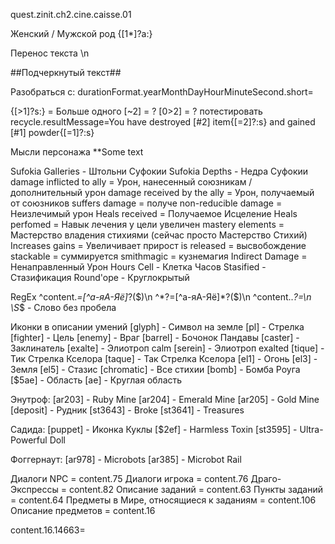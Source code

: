 quest.zinit.ch2.cine.caisse.01

Женский / Мужской род
{[1*]?а:}

Перенос текста
\n

##Подчеркнутый текст##

Разобраться с:
durationFormat.yearMonthDayHourMinuteSecond.short=

{[>1]?s:} = Больше одного
[~2] = ?
[0>2] = ?
потестировать
recycle.resultMessage=You have destroyed [#2] item{[=2]?:s} and gained [#1] powder{[=1]?:s}

Мысли персонажа
**Some text

Sufokia Galleries - Штольни Суфокии
Sufokia Depths - Недра Суфокии
damage inflicted to ally = Урон, нанесенный союзникам / дополнительный урон
damage received by the ally = Урон, получаемый от союзников
suffers damage = получе
non-reducible damage = Неизлечимый урон
Heals received = Получаемое Исцеление
Heals perfomed = Навык лечения у цели увеличен
mastery elements = Мастерство владения стихиями (сейчас просто Мастерство Стихий)
Increases gains = Увеличивает прирост
is released = высвобождение
stackable = суммируется
smithmagic = кузнемагия
Indirect Damage = Ненаправленный Урон
Hours Cell - Клетка Часов
Stasified - Стазификация
Round'ope - Круглокрытый

RegEx
^content.*=[^а-яА-Яё]*?($)\n
^*?=[^а-яА-Яё]*?($)\n
^content\..*?=\n
\S*$ - Слово без пробела

Иконки в описании умений
[glyph] - Символ на земле
[pl] - Стрелка
[fighter] - Цель
[enemy] - Враг
[barrel] - Бочонок Пандавы
[caster] - Заклинатель
[exalte] - Элиотроп calm
[serein] - Элиотроп exalted
[tique] - Тик Стрелка Кселора
[taque] - Так Стрелка Кселора
[el1] - Огонь
[el3] - Земля
[el5] - Стазис
[chromatic] - Все стихии
[bomb] - Бомба Роуга
[$5ae] - Область
[ae] - Круглая область

Энутроф:
[ar203] - Ruby Mine
[ar204] - Emerald Mine
[ar205] - Gold Mine
[deposit] - Рудник
[st3643] - Broke
[st3641] - Treasures

Садида:
[puppet] - Иконка Куклы
[$2ef] - Harmless Toxin
[st3595] - Ultra-Powerful Doll

Фоггернаут:
[ar978] - Microbots 
[ar385] - Microbot Rail

Диалоги NPC = content.75
Диалоги игрока = content.76
Драго-Экспрессы = content.82
Описание заданий = content.63
Пункты заданий = content.64
Предметы в Мире, относящиеся к заданиям = content.106
Описание предметов = content.16

content.16.14663=